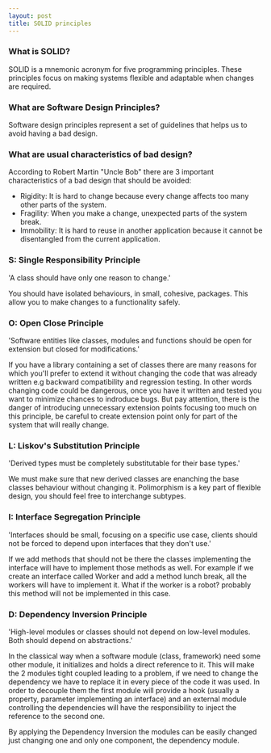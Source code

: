 ```yaml
---
layout: post
title: SOLID principles
---
```


### What is SOLID?

SOLID is a mnemonic acronym for five programming principles. These principles focus on making systems flexible and adaptable when changes are required.

### What are Software Design Principles?

Software design principles represent a set of guidelines that helps us to avoid having a bad design.

### What are usual characteristics of bad design?

According to Robert Martin "Uncle Bob" there are 3 important characteristics of a bad design that should be avoided:

- Rigidity: It is hard to change because every change affects too many other parts of the system.
- Fragility: When you make a change, unexpected parts of the system break.
- Immobility: It is hard to reuse in another application because it cannot be disentangled from the current application.

### S: Single Responsibility Principle

'A class should have only one reason to change.'

You should have isolated behaviours, in small, cohesive, packages. This allow you to make changes to a functionality safely.

### O: Open Close Principle

'Software entities like classes, modules and functions should be open for extension but closed for modifications.'

If you have a library containing a set of classes there are many reasons for which you'll prefer to extend it without changing the code that was already written e.g backward compatibility and regression testing. In other words changing code could be dangerous, once you have it written and tested you want to minimize chances to indroduce bugs. But pay attention, there is the danger of introducing unnecessary extension points focusing too much on this principle, be careful to create extension point only for part of the system that will really change.

### L: Liskov's Substitution Principle

'Derived types must be completely substitutable for their base types.'

We must make sure that new derived classes are enanching the base classes behaviour without changing it. Polimorphism is a key part of flexible design, you should feel free to interchange subtypes.

### I: Interface Segregation Principle

'Interfaces should be small, focusing on a specific use case, clients should not be forced to depend upon interfaces that they don't use.'

If we add methods that should not be there the classes implementing the interface will have to implement those methods as well. For example if we create an interface called Worker and add a method lunch break, all the workers will have to implement it. What if the worker is a robot? probably this method will not be implemented in this case.

### D: Dependency Inversion Principle

'High-level modules or classes should not depend on low-level modules. Both should depend on abstractions.'

In the classical way when a software module (class, framework) need some other module, it initializes and holds a direct reference to it. This will make the 2 modules tight coupled leading to a problem, if we need to change the dependency we have to replace it in every piece of the code it was used. In order to decouple them the first module will provide a hook (usually a property, parameter implementing an interface) and an external module controlling the dependencies will have the responsibility to inject the reference to the second one.

By applying the Dependency Inversion the modules can be easily changed just changing one and only one component, the dependency module. 
